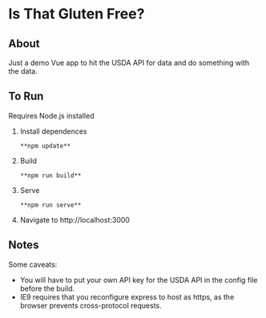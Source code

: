 Is That Gluten Free?
==============

About
--------------

Just a demo Vue app to hit the USDA API for data and do something with the data.

To Run
--------------

Requires Node.js installed

1. Install dependences

    ```
    **npm update**
    ```
  
2. Build

    ```
    **npm run build**
    ```
  
3. Serve

    ```
    **npm run serve**
    ```
  
4. Navigate to http://localhost:3000

Notes
--------------

Some caveats:

- You will have to put your own API key for the USDA API in the config file before the build.
- IE9 requires that you reconfigure express to host as https, as the browser prevents cross-protocol requests.
